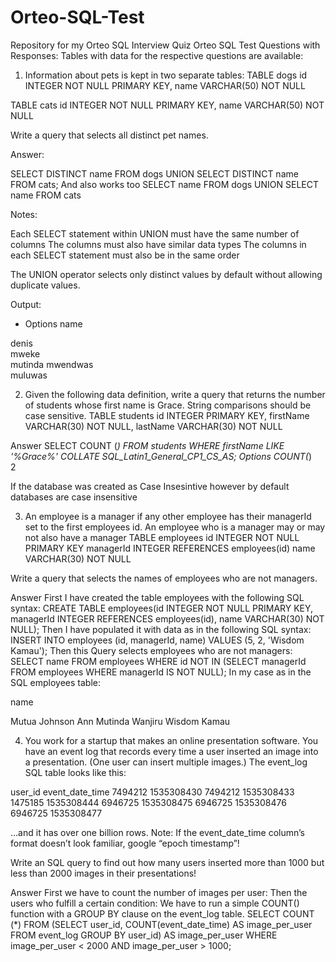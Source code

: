 # Orteo-SQL-Test
Repository for my Orteo SQL Interview Quiz
Orteo SQL Test 
Questions with Responses: Tables with data for the respective questions are available:  

1.	Information about pets is kept in two separate tables:
TABLE dogs
id INTEGER NOT NULL PRIMARY KEY,
name VARCHAR(50) NOT NULL

TABLE cats
id INTEGER NOT NULL PRIMARY KEY,
name VARCHAR(50) NOT NULL

Write a query that selects all distinct pet names.

Answer: 

SELECT DISTINCT name FROM dogs UNION SELECT DISTINCT name FROM cats;
 And also works too
SELECT name FROM dogs UNION SELECT name FROM cats 

Notes:  

Each SELECT statement within UNION must have the same number of columns
The columns must also have similar data types
The columns in each SELECT statement must also be in the same order

The UNION operator selects only distinct values by default without allowing duplicate values.  

Output: 
+ Options
name

denis	
mweke	
mutinda	
mwendwas	
muluwas	


2.	Given the following data definition, write a query that returns the number of students whose first name is Grace. String comparisons should be case sensitive.
TABLE students
id INTEGER PRIMARY KEY,
firstName VARCHAR(30) NOT NULL,
lastName VARCHAR(30) NOT NULL

Answer
SELECT COUNT (*) FROM students WHERE firstName LIKE '%Grace%' COLLATE SQL_Latin1_General_CP1_CS_AS; 
Options
COUNT(*)	
2	

If the database was created as Case Insesintive  however by default databases are case insensitive

3.	An employee is a manager if any other employee has their managerId set to the first employees id. An employee who is a manager may or may not also have a manager
TABLE employees
id INTEGER NOT NULL PRIMARY KEY
managerId INTEGER REFERENCES employees(id)
name VARCHAR(30) NOT NULL

Write a query that selects the names of employees who are not managers. 

Answer
First I have created the table employees with the following SQL syntax:  CREATE TABLE employees(id INTEGER NOT NULL PRIMARY KEY, managerId INTEGER REFERENCES employees(id), name VARCHAR(30) NOT NULL);
Then I have populated it with data as in the following SQL syntax:  
INSERT INTO employees (id, managerId, name) VALUES (5, 2, 'Wisdom Kamau');
Then this Query selects employees who are not managers: 
SELECT name FROM employees WHERE id NOT IN (SELECT managerId FROM employees WHERE managerId IS NOT NULL);
In my case as in the SQL employees table:  

name

Mutua
Johnson
Ann Mutinda Wanjiru
Wisdom Kamau

4.	You work for a startup that makes an online presentation software. You have an event log that records every time a user inserted an image into a presentation. (One user can insert multiple images.) The event_log SQL table looks like this:

user_id	event_date_time
7494212	1535308430
7494212	1535308433
1475185	1535308444
6946725	1535308475
6946725	1535308476
6946725	1535308477

 
…and it has over one billion rows.
Note: If the event_date_time column’s format doesn’t look familiar, google “epoch timestamp”!

Write an SQL query to find out how many users inserted more than 1000 but less than 2000 images in their presentations!

Answer
First we have to count the number of images per user: Then the users who fulfill a certain condition:  We have to run a simple COUNT() function with a GROUP BY clause on the event_log table.
SELECT COUNT (*) FROM (SELECT user_id, COUNT(event_date_time) AS image_per_user FROM event_log GROUP BY user_id) AS image_per_user WHERE image_per_user < 2000 AND image_per_user > 1000;
